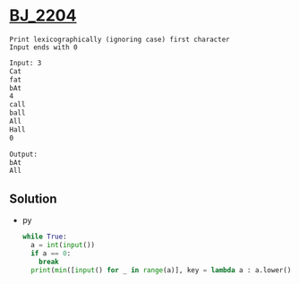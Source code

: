 # [BJ_2204](https://acmicpc.net/problem/2204)

```en
Print lexicographically (ignoring case) first character
Input ends with 0
```

```txt
Input: 3
Cat
fat
bAt
4
call
ball
All
Hall
0

Output:
bAt
All
```

## Solution

* py

  ```py
  while True:
    a = int(input())
    if a == 0:
      break
    print(min([input() for _ in range(a)], key = lambda a : a.lower()))
  ```

